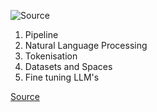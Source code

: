 ![Source](https://youtu.be/F0GQ0l2NfHA?t=13435)

1. Pipeline
2. Natural Language Processing
3. Tokenisation
4. Datasets and Spaces
5. Fine tuning LLM's

[Source](https://github.com/entbappy/Generative-AI-Mastery-Resources/blob/main/Huggingface%20Platform%20and%20its%20API/HuggingFace_demo.ipynb)
